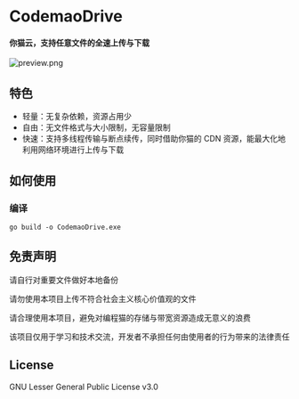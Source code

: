 # CodemaoDrive

#### 你猫云，支持任意文件的全速上传与下载

![preview.png](https://i.loli.net/2020/07/07/whR7VX3KymbLAIQ.png)

## 特色

-   轻量：无复杂依赖，资源占用少
-   自由：无文件格式与大小限制，无容量限制
-   快速：支持多线程传输与断点续传，同时借助你猫的 CDN 资源，能最大化地利用网络环境进行上传与下载

## 如何使用

### 编译

```shell
go build -o CodemaoDrive.exe
```

## 免责声明

请自行对重要文件做好本地备份

请勿使用本项目上传不符合社会主义核心价值观的文件

请合理使用本项目，避免对编程猫的存储与带宽资源造成无意义的浪费

该项目仅用于学习和技术交流，开发者不承担任何由使用者的行为带来的法律责任

## License

GNU Lesser General Public License v3.0

